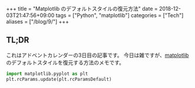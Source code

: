 +++
title = "Matplotlib のデフォルトスタイルの復元方法"
date  = 2018-12-03T21:47:56+09:00
tags  = ["Python", "matplotlib"]
categories = ["Tech"]
aliases = ["/blog/9/"]
+++

## TL;DR

これはアドベントカレンダーの3日目の記事です。
今日は雑ですが、[matplotlib](https://matplotlib.org/) のデフォルトスタイルを復元する方法のメモです。

```python
import matplotlib.pyplot as plt
plt.rcParams.update(plt.rcParamsDefault)
```
